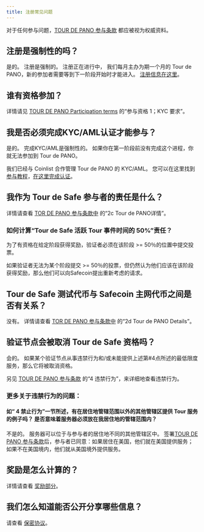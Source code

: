 ```yaml
---
title: 注册常见问题
---
```


对于任何参与问题，[TOUR DE PANO 参与条款](https://drive.google.com/a/solana.com/file/d/15ueLG6VJoQ5Hx4rnpjFeuL3pG5DbrBbE/view?usp=sharing) 都应被视为权威资料。

## 注册是强制性的吗？

是的。 注册是强制的。 注册正在进行中， 我们每月主办为期一个月的 Tour de PANO，新的参加者需要等到下一阶段开始时才能进入。 [注册信息在这里](how-to-register.md)。

## 谁有资格参加？

详情请见 [TOUR DE PANO Participation terms](https://drive.google.com/a/solana.com/file/d/15ueLG6VJoQ5Hx4rnpjFeuL3pG5DbrBbE/view?usp=sharing) 的“参与资格 1；KYC 要求”。

## 我是否必须完成KYC/AML认证才能参与？

是的。 完成KYC/AML是强制性的。 如果你在第一阶段前没有完成这个进程，你就无法参加到 Tour de PANO。

我们已经与 Coinlist 合作管理 Tour de PANO 的 KYC/AML。 您可以在这里找到 [参与教程](https://docs.google.com/presentation/d/1gz8e34piUzzwzCMKwVrKKbZiPXV64Uq2-Izt4-VcMR4/)，[在这里完成认证](https://docs.google.com/presentation/d/1gz8e34piUzzwzCMKwVrKKbZiPXV64Uq2-Izt4-VcMR4/edit#slide=id.g5dff17f5e5_0_44)。

## 我作为 Tour de Safe 参与者的责任是什么？

详情请查看 [TOR DE PANO 参与条款中](https://drive.google.com/file/d/15ueLG6VJoQ5Hx4rnpjFeuL3pG5DbrBbE/view) 的“2c Tour de PANO详情”。

### 如何计算“Tour de Safe 活跃 Tour 事件时间的 50%”责任？

为了有资格在给定阶段获得奖励，验证者必须在该阶段 &gt;= 50％的位置中提交投票。

如果验证者无法为某个阶段提交 &gt;= 50％的投票，但仍然认为他们应该在该阶段获得奖励，那么他们可以向Safecoin提出重新考虑的请求。

## Tour de Safe 测试代币与 Safecoin 主网代币之间是否有关系？

没有。 详情请查看 [TOR DE PANO 参与条款中](https://drive.google.com/file/d/15ueLG6VJoQ5Hx4rnpjFeuL3pG5DbrBbE/view) 的“2d Tour de PANO Details”。

## 验证节点会被取消 Tour de Safe 资格吗？

会的。 如果某个验证节点从事违禁行为和/或未能提供上述第\#4点所述的最低限度服务，那么它将被取消资格。

另见 [ TOUR DE PANO 参与条款](https://drive.google.com/file/d/15ueLG6VJoQ5Hx4rnpjFeuL3pG5DbrBbE/view) 的“4 违禁行为”，来详细地查看违禁行为。

### 更多关于违禁行为的问题：

#### 如“ 4 禁止行为”一节所述，有在居住地管辖范围以外的其他管辖区提供 Tour 服务的例子吗？ 是否意味着服务器必须放在我居住地的管辖范围内？

不是的。 服务器可以位于与参与者的居住地不同的其他管辖区中。 签署[TOUR DE PANO 参与条款](https://drive.google.com/file/d/15ueLG6VJoQ5Hx4rnpjFeuL3pG5DbrBbE/view)后，参与者已同意：如果居住在美国，他们就在美国提供服务；如果不在美国境内，他们就从美国境外提供服务。

## 奖励是怎么计算的？

详情请查看 [奖励部分](rewards.md)。

## 我们怎么知道能否公开分享哪些信息？

请查看 [保密协议](confidentiality.md)。
